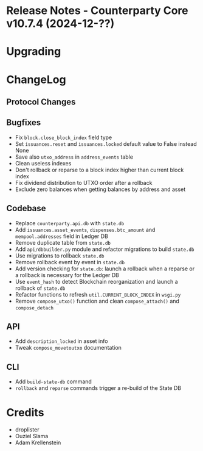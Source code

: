 # Release Notes - Counterparty Core v10.7.4 (2024-12-??)


# Upgrading


# ChangeLog

## Protocol Changes

## Bugfixes

- Fix `block.close_block_index` field type
- Set `issuances.reset` and `issuances.locked` default value to False instead None 
- Save also `utxo_address` in `address_events` table
- Clean useless indexes
- Don't rollback or reparse to a block index higher than current block index
- Fix dividend distribution to UTXO order after a rollback
- Exclude zero balances when getting balances by address and asset

## Codebase

- Replace `counterparty.api.db` with `state.db`
- Add `issuances.asset_events`, `dispenses.btc_amount` and `mempool.addresses` field in Ledger DB
- Remove duplicate table from `state.db`
- Add `api/dbbuilder.py` module and refactor migrations to build `state.db`
- Use migrations to rollback `state.db`
- Remove rollback event by event in `state.db`
- Add version checking for `state.db`: launch a rollback when a reparse or a rollback is necessary for the Ledger DB
- Use `event_hash` to detect Blockchain reorganization and launch a rollback of `state.db`
- Refactor functions to refresh `util.CURRENT_BLOCK_INDEX` in `wsgi.py`
- Remove `compose_utxo()` function and clean `compose_attach()` and `compose_detach`

## API

- Add `description_locked` in asset info
- Tweak `compose_movetoutxo` documentation

## CLI

- Add `build-state-db` command
- `rollback` and `reparse` commands trigger a re-build of the State DB

# Credits

* droplister 
* Ouziel Slama
* Adam Krellenstein

